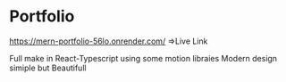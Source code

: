 # Portfolio
https://mern-portfolio-56lo.onrender.com/    =>Live Link


Full make in React-Typescript using some motion libraies Modern design simiple but Beautifull 
